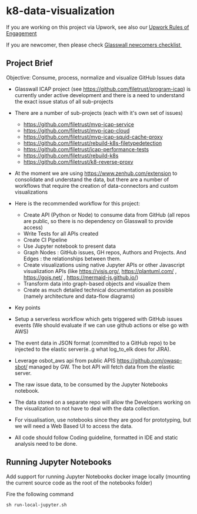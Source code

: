 # k8-data-visualization

If you are working on this project via Upwork, see also our [Upwork Rules of Engagement](https://github.com/filetrust/Open-Source/blob/master/upwork/rules-of-engagement.md)

If you are newcomer, then please check [Glasswall newcomers checklist ](https://github.com/filetrust/Open-Source )

## Project Brief
Objective: Consume, process, normalize and visualize GitHub Issues data

* Glasswall ICAP project (see https://github.com/filetrust/program-icap) is currently under active development and there is a need to understand the exact issue status of all sub-projects

* There are a number of sub-projects (each with it's own set of issues)

  * https://github.com/filetrust/mvp-icap-service
  * https://github.com/filetrust/mvp-icap-cloud
  * https://github.com/filetrust/mvp-icap-squid-cache-proxy
  * https://github.com/filetrust/rebuild-k8s-filetypedetection
  * https://github.com/filetrust/icap-performance-tests
  * https://github.com/filetrust/rebuild-k8s
  * https://github.com/filetrust/k8-reverse-proxy

* At the moment we are using https://www.zenhub.com/extension to consolidate and understand the data, but there are a number of workflows that require the creation of data-connectors and custom visualizations

* Here is the recommended workflow for this project:

  * Create API (Python or Node) to consume data from GitHub (all repos are public, so there is no dependency on Glasswall to provide access)
  * Write Tests for all APIs created
  * Create CI Pipeline
  * Use Jupyter notebook to present data
  * Graph Nodes  : GitHub issues, GH repos, Authors and Projects.  And Edges : the relationships between them.
  * Create visualizations using native Jupyter APIs or other Javascript visualization APIs (like https://visjs.org/, https://plantuml.com/ , https://gojs.net/ , https://mermaid-js.github.io/)
  * Transform data into graph-based objects and visualize them
  * Create as much detailed technical documentation as possible (namely architecture and data-flow diagrams)

* Key points   

 * Setup a serverless workflow which gets triggered with GitHub issues events (We should evaluate if we can use github actions or else go with AWS)
 * The event data in JSON format (committed to a GitHub repo) to be injected to the elastic server(e..g what log_to_elk does for JIRA).
 * Leverage osbot_aws api from public APIS https://github.com/owasp-sbot/ managed by GW. The bot API will fetch data from the elastic server. 
 * The raw issue data, to be consumed by the Jupyter Notebooks notebook. 
 * The data stored on a separate repo will allow the Developers working on the visualization to not have to deal with the data collection.
 * For visualisation, use notebooks since they are good for prototyping, but we will need a Web Based UI to access the data.
 * All code should follow Coding guideline, formatted in IDE and static analysis need to be done.


  
## Running Jupyter Notebooks

Add support for running Jupyter Notebooks docker image locally (mounting the current source code as the root of the notebooks folder)

Fire the following command
```
sh run-local-jupyter.sh
```
